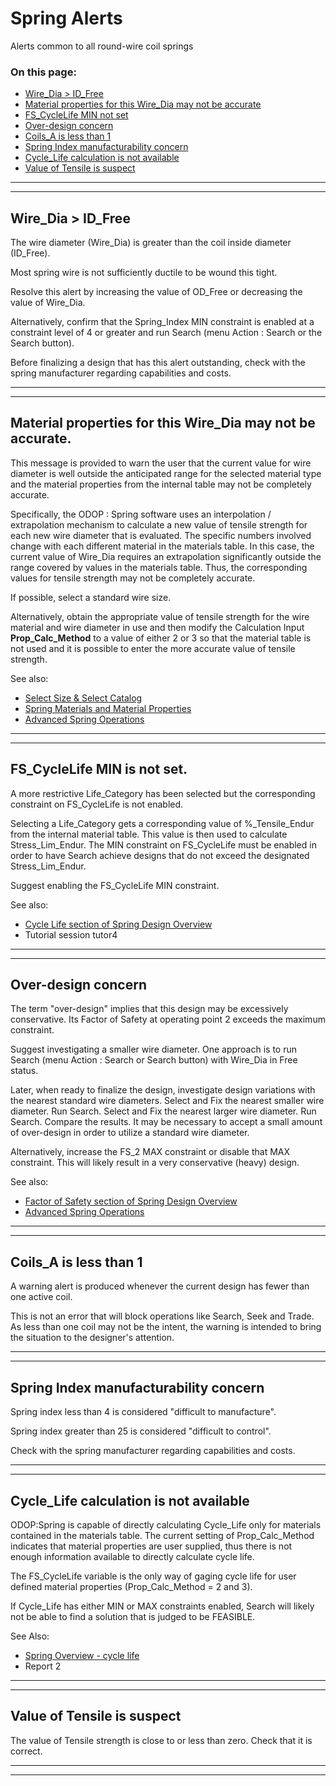# Spring Alerts &nbsp; 

Alerts common to all round-wire coil springs 

### On this page:   
 - [Wire_Dia > ID_Free](alerts.html#Wire_Dia_GT_ID_Free)  
 - [Material properties for this Wire_Dia may not be accurate](alerts.html#MatPropAccuracy)  
 - [FS_CycleLife MIN not set](alerts.html#FS_CycleLife_MIN_not_set)  
 - [Over-design concern](alerts.html#OverDesign)  
 - [Coils_A is less than 1](alerts.html#Coils_A_LT_1)  
 - [Spring Index manufacturability concern](alerts.html#SI_manufacturability)  
 - [Cycle_Life calculation is not available](alerts.html#Cycle_LifeNA)  
 - [Value of Tensile is suspect](alerts.html#TensileValueSuspect)  

___

<a id="Wire_Dia_GT_ID_Free"></a>  
___

## Wire_Dia > ID_Free 
The wire diameter (Wire_Dia) is greater than the coil inside diameter (ID_Free).

Most spring wire is not sufficiently ductile to be wound this tight. 

Resolve this alert by increasing the value of OD_Free or decreasing the value of Wire_Dia. 

Alternatively, confirm that the Spring_Index MIN constraint is enabled at a constraint level of 4 or greater 
and run Search (menu Action : Search or the Search button). 

Before finalizing a design that has this alert outstanding, 
check with the spring manufacturer regarding capabilities and costs. 

___

<a id="MatPropAccuracy"></a>  
___

## Material properties for this Wire_Dia may not be accurate. 
This message is provided to warn the user that the current value for wire diameter is well outside 
the anticipated range for the selected material type and
the material properties from the internal table may not be completely accurate. 

Specifically, the ODOP : Spring software uses an interpolation / extrapolation mechanism to calculate a new value 
of tensile strength for each new wire diameter that is evaluated. 
The specific numbers involved change with each different material in the materials table. 
In this case, the current value of Wire_Dia requires an extrapolation significantly outside the range covered by values in 
the materials table. 
Thus, the corresponding values for tensile strength may not be completely accurate. 

If possible, select a standard wire size. 

Alternatively, obtain the appropriate value of tensile strength for the wire material and wire diameter in use 
and then modify the Calculation Input <b>Prop_Calc_Method</b> to a value of either 2 or 3 so that the material table is not used and 
it is possible to enter the more accurate value of tensile strength. 

 See also: 
 - [Select Size & Select Catalog](/docs/Help/SpringDesign/selectSizeCatalog.html)  
 - [Spring Materials and Material Properties](/docs/Help/SpringDesign/materials.html)  
 - [Advanced Spring Operations](/docs/Help/SpringDesign/advancedSpringOperations.html)  

___

<a id="FS_CycleLife_MIN_not_set"></a>  
___

## FS_CycleLife MIN is not set. 
A more restrictive Life_Category has been selected but 
the corresponding constraint on FS_CycleLife is not enabled. 

Selecting a Life_Category gets a corresponding value of %_Tensile_Endur from the internal material table. 
This value is then used to calculate Stress_Lim_Endur. 
The MIN constraint on FS_CycleLife must be enabled in order to have Search achieve designs 
that do not exceed the designated Stress_Lim_Endur. 

Suggest enabling the FS_CycleLife MIN constraint. 

See also: 
 - [Cycle Life section of Spring Design Overview](/docs/Help/SpringDesign/spring_oview.html#cycleLife)  
 - Tutorial session tutor4  

___

<a id="OverDesign"></a>  
___

## Over-design concern 
The term "over-design" implies that this design may be excessively conservative. 
Its Factor of Safety at operating point 2 exceeds the maximum constraint. 

Suggest investigating a smaller wire diameter. 
One approach is to run Search (menu Action : Search or Search button) with Wire_Dia in Free status. 

Later, when ready to finalize the design, 
investigate design variations with the nearest standard wire diameters. 
Select and Fix the nearest smaller wire diameter.  Run Search.
Select and Fix the nearest larger wire diameter.  Run Search.
Compare the results. 
It may be necessary to accept a small amount of over-design in order to utilize a standard wire diameter. 

Alternatively, increase the FS_2 MAX constraint or disable that MAX constraint. 
This will likely result in a very conservative (heavy) design.

See also: 
 - [Factor of Safety section of Spring Design Overview](/docs/Help/SpringDesign/spring_oview.html#FoS)  
 - [Advanced Spring Operations](/docs/Help/SpringDesign/advancedSpringOperations.html)  

___

<a id="Coils_A_LT_1"></a>  
___

## Coils_A is less than 1 
A warning alert is produced whenever the current design has fewer than one active coil.  

This is not an error that will block operations like Search, Seek and Trade. 
As less than one coil may not be the intent, the warning is intended to bring the situation to the designer's attention. 

___

<a id="SI_manufacturability"></a>  
___

## Spring Index manufacturability concern 
Spring index less than 4 is considered "difficult to manufacture".  

Spring index greater than 25 is considered "difficult to control".  

Check with the spring manufacturer regarding capabilities and costs. 

___

<a id="Cycle_LifeNA"></a>  
___

##  Cycle_Life calculation is not available
ODOP:Spring is capable of directly calculating Cycle_Life only for materials contained in the materials table. 
The current setting of Prop_Calc_Method indicates that material properties are user supplied, 
thus there is not enough information available to directly calculate cycle life. 

The FS_CycleLife variable is the only way of gaging cycle life for user defined material properties (Prop_Calc_Method = 2 and 3). 

If Cycle_Life has either MIN or MAX constraints enabled, Search will likely not be able to find a solution
that is judged to be FEASIBLE. 

See Also: 
 - [Spring Overview - cycle life](/docs/Help/SpringDesign/spring_oview.html#cycleLife)  
 - Report 2

___

<a id="TensileValueSuspect"></a>  
___

## Value of Tensile is suspect 
  
The value of Tensile strength is close to or less than zero.
Check that it is correct.  

___

<a id="padding"></a>  
___

##  
  
  &nbsp;   
  
  &nbsp;   
  
  &nbsp;   
  
  &nbsp;   
  
  &nbsp;   
  
  &nbsp;   
  
  &nbsp;   
  
  &nbsp;   
  
  &nbsp;   
  
  &nbsp;   
  
  &nbsp;   
  
  &nbsp;   
  
  &nbsp;   

